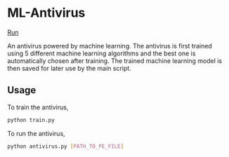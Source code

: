 # ML-Antivirus

[Run](https://i.imgur.com/PUk9GAp.png)

An antivirus powered by machine learning. The antivirus is first trained using 5 different machine learning algorithms and the best one is automatically chosen after training. The trained machine learning model is then saved for later use by the main script. 

## Usage

To train the antivirus,

```bash
python train.py
```

To run the antivirus,

```bash
python antivirus.py [PATH_TO_PE_FILE]
```